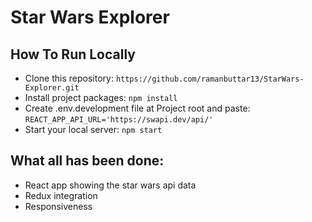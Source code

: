 # Star Wars Explorer

## How To Run Locally

- Clone this repository: `https://github.com/ramanbuttar13/StarWars-Explorer.git`
- Install project packages: `npm install`
- Create .env.development file at Project root and paste: `REACT_APP_API_URL='https://swapi.dev/api/'`
- Start your local server: `npm start`

## What all has been done:

- React app showing the star wars api data
- Redux integration
- Responsiveness
